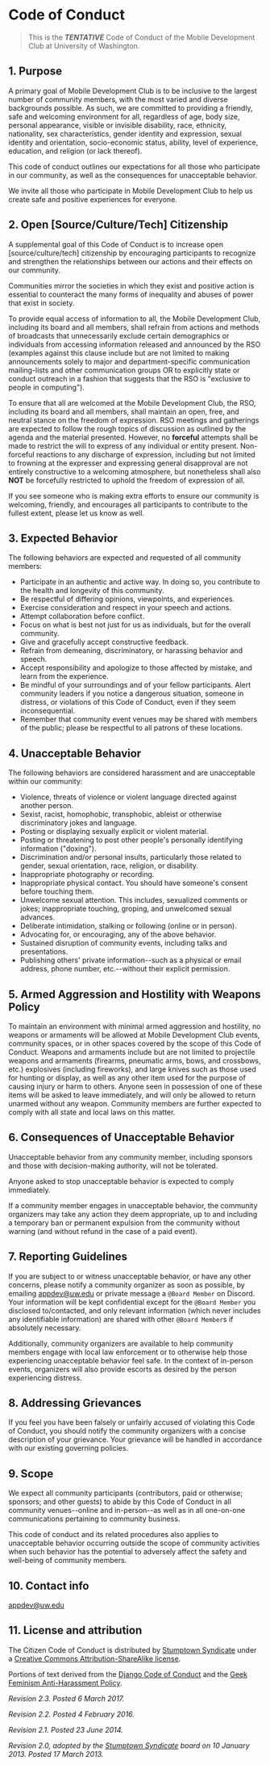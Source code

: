 # Code of Conduct

> This is the ***TENTATIVE*** Code of Conduct of the Mobile Development Club at University of Washington.

## 1. Purpose

A primary goal of Mobile Development Club is to be inclusive to the largest number of community members, with the most varied and diverse backgrounds possible. As such, we are committed to providing a friendly, safe and welcoming environment for all, regardless of 
age, body size, personal appearance, visible or invisible disability, race, ethnicity, nationality, sex characteristics, gender identity and expression, sexual identity and orientation, socio-economic status, ability, level of experience, education, and religion (or lack thereof).

This code of conduct outlines our expectations for all those who participate in our community, as well as the consequences for unacceptable behavior.

We invite all those who participate in Mobile Development Club to help us create safe and positive experiences for everyone.

## 2. Open [Source/Culture/Tech] Citizenship

A supplemental goal of this Code of Conduct is to increase open [source/culture/tech] citizenship by encouraging participants to recognize and strengthen the relationships between our actions and their effects on our community.

Communities mirror the societies in which they exist and positive action is essential to counteract the many forms of inequality and abuses of power that exist in society.

To provide equal access of information to all, the Mobile Development Club, including its board and all members, shall refrain from actions and methods of broadcasts that unnecessarily exclude certain demographics or individuals from accessing information released and announced by the RSO
(examples against this clause include but are not limited to making announcements solely to major and department-specific communication mailing-lists and other communication groups OR to explicitly state or conduct outreach in a fashion that suggests that the RSO is "exclusive to people in computing").

To ensure that all are welcomed at the Mobile Development Club, the RSO, including its board and all members, shall maintain an open, free, and neutral stance on the freedom of expression. RSO meetings and gatherings are expected to follow the rough topics of discussion as outlined by the agenda and the 
material presented. However, no **forceful** attempts shall be made to restrict the will to express of any individual or entity present. Non-forceful reactions to any discharge of expression, including but not limited to frowning at the expresser and expressing general disapproval are not 
entirely constructive to a welcoming atmosphere, but nonetheless shall also **NOT** be forcefully restricted to uphold the freedom of expression of all.

If you see someone who is making extra efforts to ensure our community is welcoming, friendly, and encourages all participants to contribute to the fullest extent, please let us know as well.

## 3. Expected Behavior

The following behaviors are expected and requested of all community members:

 * Participate in an authentic and active way. In doing so, you contribute to the health and longevity of this community.
 * Be respectful of differing opinions, viewpoints, and experiences.
 * Exercise consideration and respect in your speech and actions.
 * Attempt collaboration before conflict.
 * Focus on what is best not just for us as individuals, but for the overall community.
 * Give and gracefully accept constructive feedback.
 * Refrain from demeaning, discriminatory, or harassing behavior and speech.
 * Accept responsibility and apologize to those affected by mistake, and learn from the experience.
 * Be mindful of your surroundings and of your fellow participants. Alert community leaders if you notice a dangerous situation, someone in distress, or violations of this Code of Conduct, even if they seem inconsequential.
 * Remember that community event venues may be shared with members of the public; please be respectful to all patrons of these locations.

## 4. Unacceptable Behavior

The following behaviors are considered harassment and are unacceptable within our community:

 * Violence, threats of violence or violent language directed against another person.
 * Sexist, racist, homophobic, transphobic, ableist or otherwise discriminatory jokes and language.
 * Posting or displaying sexually explicit or violent material.
 * Posting or threatening to post other people's personally identifying information ("doxing").
 * Discrimination and/or personal insults, particularly those related to gender, sexual orientation, race, religion, or disability.
 * Inappropriate photography or recording.
 * Inappropriate physical contact. You should have someone's consent before touching them.
 * Unwelcome sexual attention. This includes, sexualized comments or jokes; inappropriate touching, groping, and unwelcomed sexual advances.
 * Deliberate intimidation, stalking or following (online or in person).
 * Advocating for, or encouraging, any of the above behavior.
 * Sustained disruption of community events, including talks and presentations.
 * Publishing others' private information--such as a physical or email address, phone number, etc.--without their explicit permission.

## 5. Armed Aggression and Hostility with Weapons Policy

To maintain an environment with minimal armed aggression and hostility, no weapons or armaments will be allowed at Mobile Development Club events, community spaces, or in other spaces covered by the scope of this Code of Conduct. Weapons and armaments include but are not limited to
projectile weapons and armaments (firearms, pneumatic arms, bows, and crossbows, etc.) explosives (including fireworks), and large knives such as those used for hunting or display, as well as any other item used for the purpose of causing injury or harm to others. Anyone seen in possession of one of these items
will be asked to leave immediately, and will only be allowed to return unarmed without any weapon. Community members are further expected to comply with all state and local laws on this matter.

## 6. Consequences of Unacceptable Behavior

Unacceptable behavior from any community member, including sponsors and those with decision-making authority, will not be tolerated.

Anyone asked to stop unacceptable behavior is expected to comply immediately.

If a community member engages in unacceptable behavior, the community organizers may take any action they deem appropriate, up to and including a temporary ban or permanent expulsion from the community without warning (and without refund in the case of a paid event).

## 7. Reporting Guidelines

If you are subject to or witness unacceptable behavior, or have any other concerns, please notify a community organizer as soon as possible, by emailing appdev@uw.edu or private message a `@Board Member` on Discord. Your information will be kept confidential except for the `@Board Member` you disclosed to/contacted, and only relevant information (which never includes any identifiable information) are shared with other `@Board Member`s if absolutely necessary.




Additionally, community organizers are available to help community members engage with local law enforcement or to otherwise help those experiencing unacceptable behavior feel safe. In the context of in-person events, organizers will also provide escorts as desired by the person experiencing distress.

## 8. Addressing Grievances

If you feel you have been falsely or unfairly accused of violating this Code of Conduct, you should notify the community organizers with a concise description of your grievance. Your grievance will be handled in accordance with our existing governing policies. 



## 9. Scope

We expect all community participants (contributors, paid or otherwise; sponsors; and other guests) to abide by this Code of Conduct in all community venues--online and in-person--as well as in all one-on-one communications pertaining to community business.

This code of conduct and its related procedures also applies to unacceptable behavior occurring outside the scope of community activities when such behavior has the potential to adversely affect the safety and well-being of community members.

## 10. Contact info

appdev@uw.edu

## 11. License and attribution

The Citizen Code of Conduct is distributed by [Stumptown Syndicate](http://stumptownsyndicate.org) under a [Creative Commons Attribution-ShareAlike license](http://creativecommons.org/licenses/by-sa/3.0/). 

Portions of text derived from the [Django Code of Conduct](https://www.djangoproject.com/conduct/) and the [Geek Feminism Anti-Harassment Policy](http://geekfeminism.wikia.com/wiki/Conference_anti-harassment/Policy).

_Revision 2.3. Posted 6 March 2017._

_Revision 2.2. Posted 4 February 2016._

_Revision 2.1. Posted 23 June 2014._

_Revision 2.0, adopted by the [Stumptown Syndicate](http://stumptownsyndicate.org) board on 10 January 2013. Posted 17 March 2013._
